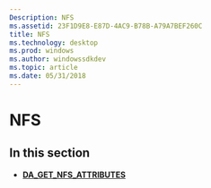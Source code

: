 ```yaml
---
Description: NFS
ms.assetid: 23F1D9E8-E87D-4AC9-B78B-A79A7BEF260C
title: NFS
ms.technology: desktop
ms.prod: windows
ms.author: windowssdkdev
ms.topic: article
ms.date: 05/31/2018
---
```


# NFS

## In this section

-   [**DA\_GET\_NFS\_ATTRIBUTES**](da-get-nfs-attributes.md)

 

 



